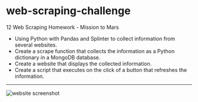 # web-scraping-challenge
12 Web Scraping Homework - Mission to Mars

* Using Python with Pandas and Splinter to collect information from several websites.
* Create a scrape function that collects the information as a Python dictionary in a MongoDB database.
* Create a website that displays the collected information.
* Create a script that executes on the click of a button that refreshes the information.
---
![website screenshot](/Mission_to_Mars/Screenshot_top_part_website.png)
